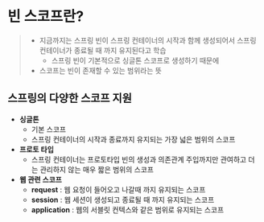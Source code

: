# 빈 스코프란?

> - 지금까지는 스프링 빈이 스프링 컨테이너의 시작과 함께 생성되어서 스프링 컨테이너가 종료될 때 까지 유지된다고 학습
>   - 스프링 빈이 기본적으로 싱글톤 스코프로 생성하기 때문에
> - 스코프는 빈이 존재할 수 있는 범위라는 뜻



## 스프링의 다양한 스코프 지원

- **싱글톤**
  - 기본 스코프
  - 스프링 컨테이너의 시작과 종료까지 유지되는 가장 넓은 범위의 스코프
- **프로토 타입**
  - 스프링 컨테이너는 프로토타입 빈의 생성과 의존관계 주입까지만 관여하고 더는 관리하지 않는 매우 짧은 범위의 스코프
- **웹 관련 스코프**
  - **request** : 웹 요청이 들어오고 나갈때 까지 유지되는 스코프
  - **session** : 웹 세션이 생성되고 종료될 때 까지 유지되는 스코프
  - **application** : 웹의 서블릿 컨텍스와 같은 범위로 유지되는 스코프

